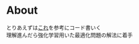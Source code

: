 # About 
とりあえずは[これ](https://tree-radius-a8e.notion.site/Deep-Learning-d47ea41a980c492c8ab3cddccb36ba83)を参考にコード書いく  
理解進んだら強化学習用いた最適化問題の解法に着手